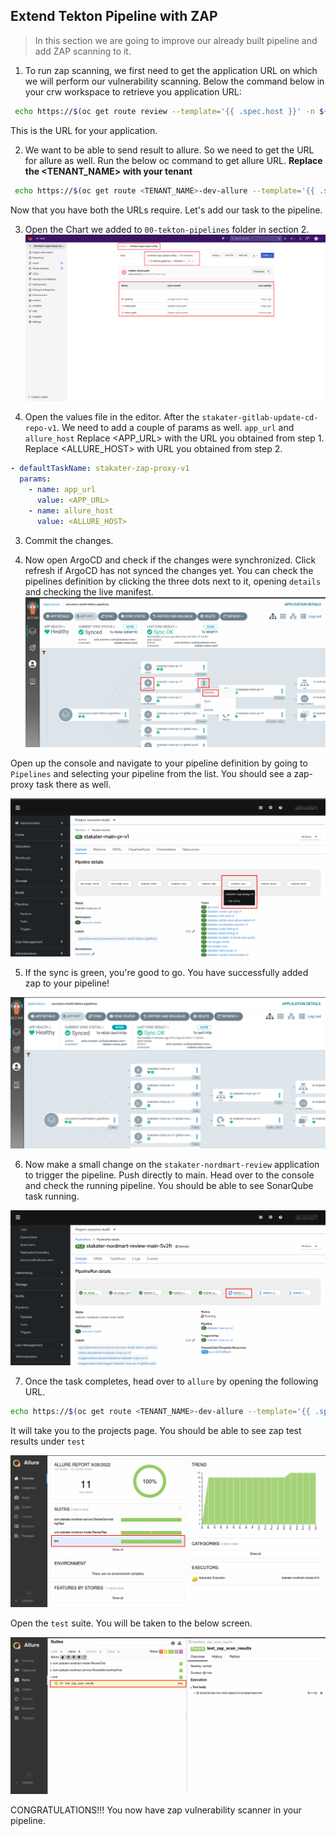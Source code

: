 ## Extend Tekton Pipeline with ZAP

> In this section we are going to improve our already built pipeline and add ZAP scanning to it.

1. To run zap scanning, we first need to get the application URL on which we will perform our vulnerability scanning.
    Below the command below in your crw workspace to retrieve you application URL:

```bash
 echo https://$(oc get route review --template='{{ .spec.host }}' -n ${TENANT_NAME}-dev)
```
This is the URL for your application. 

2. We want to be able to send result to allure. So we need to get the URL for allure as well. Run the below oc command to get allure URL.
**Replace the <TENANT_NAME> with your tenant**
```bash
 echo https://$(oc get route <TENANT_NAME>-dev-allure --template='{{ .spec.host }}' -n ${TENANT_NAME}-dev)
```
Now that you have both the URLs require. Let's add our task to the pipeline.

3. Open the Chart we added to `00-tekton-pipelines` folder in section 2.
   ![images/pipelines-Nordmart-apps-GitOps-config](images/pipelines-nordmart-apps-gitops-config.png)

2. Open the values file in the editor. After the `stakater-gitlab-update-cd-repo-v1`. We need to add a couple of params as well. `app_url` and `allure_host`
Replace <APP_URL> with the URL you obtained from step 1.
Replace <ALLURE_HOST> with URL you obtained from step 2.

```yaml
- defaultTaskName: stakater-zap-proxy-v1
  params:
    - name: app_url
      value: <APP_URL>
    - name: allure_host
      value: <ALLURE_HOST>
```

3. Commit the changes.


4. Now open ArgoCD and check if the changes were synchronized. Click refresh if ArgoCD has not synced the changes yet.
   You can check the pipelines definition by clicking the three dots next to it, opening `details` and checking the live manifest.
![zap](./images/zap-argocd.png)

Open up the console and navigate to your pipeline definition by going to `Pipelines` and selecting your pipeline from the list. You should see a zap-proxy task there as well.

![OpenShift](./images/openshift-zap.png)


5. If the sync is green, you're good to go. You have successfully added zap to your pipeline!

![sonar](./images/sonar-argocd.png)

6. Now make a small change on the `stakater-nordmart-review` application to trigger the pipeline. Push directly to main. Head over to the console and check the running pipeline. You should be able to see SonarQube task running.

![zap-running](./images/zap-running.png)

7. Once the task completes, head over to `allure` by opening the following URL.

```bash
echo https://$(oc get route <TENANT_NAME>-dev-allure --template='{{ .spec.host }}' -n ${TENANT_NAME}-dev)/allure-docker-service/projects/stakater-nordmart-review/reports/latest/index.html

```
It will take you to the projects page. You should be able to see zap test results under `test`

![zap-allure](./images/zap-allure-1.png)

Open the `test` suite. You will be taken to the below screen.

![zap-allure](./images/zap-allure-2.png)

CONGRATULATIONS!!! You now have zap vulnerability scanner in your pipeline.

